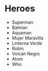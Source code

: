 # Heroes

* Superman
* Batman
* Aquaman
* Mujer Maravilla
* Linterna Verde
* Robin
* Volcán Negro
* Atom
* Who
